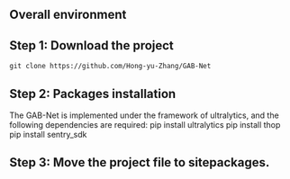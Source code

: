 ## Overall environment

## Step 1: Download the project 

    git clone https://github.com/Hong-yu-Zhang/GAB-Net

## Step 2: Packages installation
The GAB-Net is implemented under the framework of ultralytics, and the following dependencies are required:
    pip install ultralytics
    pip install thop
    pip install sentry_sdk
    
## Step 3: Move the project file to sitepackages.

